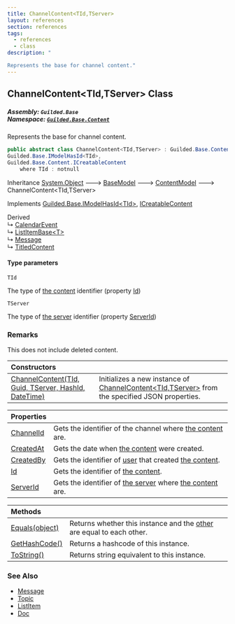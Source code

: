 ```yaml
---
title: ChannelContent<TId,TServer>
layout: references
section: references
tags:
  - references
  - class
description: "

Represents the base for channel content."
---
```


## ChannelContent<TId,TServer> Class
##### **Assembly:** `Guilded.Base`<br/>**Namespace:** [`Guilded.Base.Content`](Guilded.Base.Content 'Guilded.Base.Content')

Represents the base for channel content.

```csharp
public abstract class ChannelContent<TId,TServer> : Guilded.Base.ContentModel,
Guilded.Base.IModelHasId<TId>,
Guilded.Base.Content.ICreatableContent
    where TId : notnull
```

Inheritance [System.Object](https://docs.microsoft.com/en-us/dotnet/api/System.Object 'System.Object') &#129106; [BaseModel](BaseModel 'Guilded.Base.BaseModel') &#129106; [ContentModel](ContentModel 'Guilded.Base.ContentModel') &#129106; ChannelContent<TId,TServer>

Implements [Guilded.Base.IModelHasId&lt;](IModelHasId_T_ 'Guilded.Base.IModelHasId<T>')[TId](ChannelContent_TId,TServer_#Guilded.Base.Content.ChannelContent_TId,TServer_.TId 'Guilded.Base.Content.ChannelContent<TId,TServer>.TId')[&gt;](IModelHasId_T_ 'Guilded.Base.IModelHasId<T>'), [ICreatableContent](ICreatableContent 'Guilded.Base.Content.ICreatableContent')

Derived  
&#8627; [CalendarEvent](CalendarEvent 'Guilded.Base.Content.CalendarEvent')  
&#8627; [ListItemBase&lt;T&gt;](ListItemBase_T_ 'Guilded.Base.Content.ListItemBase<T>')  
&#8627; [Message](Message 'Guilded.Base.Content.Message')  
&#8627; [TitledContent](TitledContent 'Guilded.Base.Content.TitledContent')
#### Type parameters

<a name='Guilded.Base.Content.ChannelContent_TId,TServer_.TId'></a>

`TId`

The type of [the content](ChannelContent_TId,TServer_ 'Guilded.Base.Content.ChannelContent<TId,TServer>') identifier (property [Id](ChannelContent_TId,TServer_.Id 'Guilded.Base.Content.ChannelContent<TId,TServer>.Id'))

<a name='Guilded.Base.Content.ChannelContent_TId,TServer_.TServer'></a>

`TServer`

The type of [the server](Server 'Guilded.Base.Servers.Server') identifier (property [ServerId](ChannelContent_TId,TServer_.ServerId 'Guilded.Base.Content.ChannelContent<TId,TServer>.ServerId'))

### Remarks
  
This does not include deleted content.

| Constructors | |
| :--- | :--- |
| [ChannelContent(TId, Guid, TServer, HashId, DateTime)](ChannelContent_TId,TServer_.ChannelContent(TId,Guid,TServer,HashId,DateTime) 'Guilded.Base.Content.ChannelContent<TId,TServer>.ChannelContent(TId, Guid, TServer, Guilded.Base.HashId, System.DateTime)') | Initializes a new instance of [ChannelContent&lt;TId,TServer&gt;](ChannelContent_TId,TServer_ 'Guilded.Base.Content.ChannelContent<TId,TServer>') from the specified JSON properties. |

| Properties | |
| :--- | :--- |
| [ChannelId](ChannelContent_TId,TServer_.ChannelId 'Guilded.Base.Content.ChannelContent<TId,TServer>.ChannelId') | Gets the identifier of the channel where [the content](ChannelContent_TId,TServer_ 'Guilded.Base.Content.ChannelContent<TId,TServer>') are. |
| [CreatedAt](ChannelContent_TId,TServer_.CreatedAt 'Guilded.Base.Content.ChannelContent<TId,TServer>.CreatedAt') | Gets the date when [the content](ChannelContent_TId,TServer_ 'Guilded.Base.Content.ChannelContent<TId,TServer>') were created. |
| [CreatedBy](ChannelContent_TId,TServer_.CreatedBy 'Guilded.Base.Content.ChannelContent<TId,TServer>.CreatedBy') | Gets the identifier of [user](User 'Guilded.Base.Users.User') that created [the content](ChannelContent_TId,TServer_ 'Guilded.Base.Content.ChannelContent<TId,TServer>'). |
| [Id](ChannelContent_TId,TServer_.Id 'Guilded.Base.Content.ChannelContent<TId,TServer>.Id') | Gets the identifier of [the content](ChannelContent_TId,TServer_ 'Guilded.Base.Content.ChannelContent<TId,TServer>'). |
| [ServerId](ChannelContent_TId,TServer_.ServerId 'Guilded.Base.Content.ChannelContent<TId,TServer>.ServerId') | Gets the identifier of [the server](Server 'Guilded.Base.Servers.Server') where [the content](ChannelContent_TId,TServer_ 'Guilded.Base.Content.ChannelContent<TId,TServer>') are. |

| Methods | |
| :--- | :--- |
| [Equals(object)](ChannelContent_TId,TServer_.Equals(object) 'Guilded.Base.Content.ChannelContent<TId,TServer>.Equals(object)') | Returns whether this instance and the [other](ChannelContent_TId,TServer_.Equals(object)#Guilded.Base.Content.ChannelContent_TId,TServer_.Equals(object).other 'Guilded.Base.Content.ChannelContent<TId,TServer>.Equals(object).other') are equal to each other. |
| [GetHashCode()](ChannelContent_TId,TServer_.GetHashCode() 'Guilded.Base.Content.ChannelContent<TId,TServer>.GetHashCode()') | Returns a hashcode of this instance. |
| [ToString()](ChannelContent_TId,TServer_.ToString() 'Guilded.Base.Content.ChannelContent<TId,TServer>.ToString()') | Returns string equivalent to this instance. |

### See Also
- [Message](Message 'Guilded.Base.Content.Message')
- [Topic](Topic 'Guilded.Base.Content.Topic')
- [ListItem](ListItem 'Guilded.Base.Content.ListItem')
- [Doc](Doc 'Guilded.Base.Content.Doc')